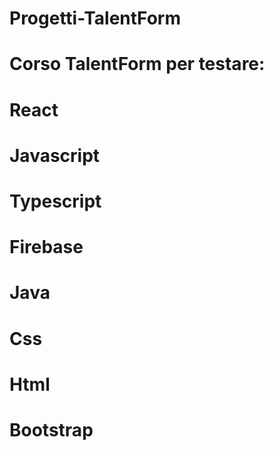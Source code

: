 # Progetti-TalentForm
# Corso TalentForm per testare:
# React
# Javascript
# Typescript
# Firebase
# Java
# Css
# Html
# Bootstrap